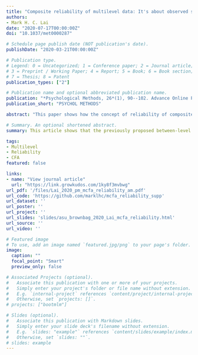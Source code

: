 ```yaml
---
title: "Composite reliability of multilevel data: It's about observed scores and construct meanings"
authors:
- Mark H. C. Lai
date: "2020-07-17T00:00:00Z"
doi: "10.1037/met0000287"

# Schedule page publish date (NOT publication's date).
publishDate: "2020-03-21T00:00:00Z"

# Publication type.
# Legend: 0 = Uncategorized; 1 = Conference paper; 2 = Journal article;
# 3 = Preprint / Working Paper; 4 = Report; 5 = Book; 6 = Book section;
# 7 = Thesis; 8 = Patent
publication_types: ["2"]

# Publication name and optional abbreviated publication name.
publication: "*Psychological Methods, 26*(1), 90--102. Advance Online Publication"
publication_short: "PSYCHOL METHODS"

abstract: "This paper shows how the concept of reliability of composite scores, as defined in classical test theory, can be extended to the context of multilevel modeling. In particular, it discusses the contributions and limitations of the various level-specific reliability indices proposed by Geldhof, Preacher, and Zyphur (2014), denoted as $\\tilde \\omega^b$ and $\\tilde \\omega^w$ (and also $\\tilde \\alpha^b$ and $\\tilde \\alpha^w$). One major limitation of those indices is that they are quantities for latent, unobserved level-specific composite scores, and are not suitable for observed composites at different levels. As illustrated using simulated data in this paper, $\\tilde \\omega^b$ can drastically overestimate the true reliability of between-level composite scores (i.e., observed cluster means). Another limitation is that the development of those indices did not consider the recent conceptual development on construct meanings in multilevel modeling (Stapleton & Johnson, 2019; Stapleton, Yang, & Hancock, 2016). To address the second limitation, this paper defines reliability indices ($\\omega^{2l}$, $\\omega^b$, $\\omega^w$, $\\alpha^{2l}$, $\\alpha^b$, $\\alpha^w$) for three types of multilevel observed composite scores measuring various multilevel constructs: individual, configural, shared, and within-cluster. The paper also shows how researchers can obtain sample point and interval estimates using the derived formulas and the provided R and Mplus code. In addition, a large-scale national data set was used to illustrate the proposed methods for estimating reliability for the three types of multilevel composite scores, and practical recommendations on when different indices should be reported are provided. "

# Summary. An optional shortened abstract.
summary: This article shows that the previously proposed between-level composite reliability can provide overly optimistic reliability coefficient because it ignores one major source of error, namely the sampling error of cluster means. To obtain more accurate reliability information for multilevel data, this article proposes alternative reliability indices that correctly account for the different sources of measurement error.

tags:
- Multilevel
- Reliability
- CFA
featured: false

links:
- name: "View journal article"
  url: "https://link.growkudos.com/1ky8f3mvbwg"
url_pdf: '/files/Lai_2020_pm_mcfa_reliability_am.pdf'
url_code: 'https://github.com/marklhc/mcfa_reliability_supp'
url_dataset: ''
url_poster: ''
url_project: ''
url_slides: 'slides/asu_brownbag_2020_Lai_mcfa_reliability.html'
url_source: ''
url_video: ''

# Featured image
# To use, add an image named `featured.jpg/png` to your page's folder. 
image:
  caption: ""
  focal_point: "Smart"
  preview_only: false

# Associated Projects (optional).
#   Associate this publication with one or more of your projects.
#   Simply enter your project's folder or file name without extension.
#   E.g. `internal-project` references `content/project/internal-project/index.md`.
#   Otherwise, set `projects: []`.
# projects: ["bootmlm"]

# Slides (optional).
#   Associate this publication with Markdown slides.
#   Simply enter your slide deck's filename without extension.
#   E.g. `slides: "example"` references `content/slides/example/index.md`.
#   Otherwise, set `slides: ""`.
# slides: example
---
```


<!--

Supplementary notes can be added here, including [code and math](https://sourcethemes.com/academic/docs/writing-markdown-latex/).

-->
